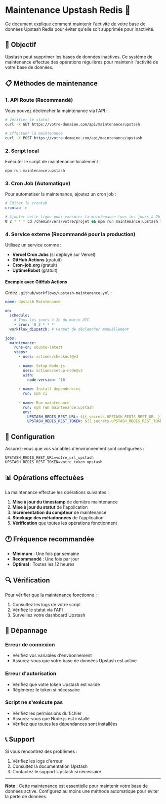 # Maintenance Upstash Redis 🚀

Ce document explique comment maintenir l'activité de votre base de données Upstash Redis pour éviter qu'elle soit supprimée pour inactivité.

## 🎯 Objectif

Upstash peut supprimer les bases de données inactives. Ce système de maintenance effectue des opérations régulières pour maintenir l'activité de votre base de données.

## 📋 Méthodes de maintenance

### 1. API Route (Recommandé)

Vous pouvez déclencher la maintenance via l'API :

```bash
# Vérifier le statut
curl -X GET https://votre-domaine.com/api/maintenance/upstash

# Effectuer la maintenance
curl -X POST https://votre-domaine.com/api/maintenance/upstash
```

### 2. Script local

Exécuter le script de maintenance localement :

```bash
npm run maintenance:upstash
```

### 3. Cron Job (Automatique)

Pour automatiser la maintenance, ajoutez un cron job :

```bash
# Éditer le crontab
crontab -e

# Ajouter cette ligne pour exécuter la maintenance tous les jours à 2h du matin
0 2 * * * cd /chemin/vers/votre/projet && npm run maintenance:upstash >> /var/log/upstash-maintenance.log 2>&1
```

### 4. Service externe (Recommandé pour la production)

Utilisez un service comme :
- **Vercel Cron Jobs** (si déployé sur Vercel)
- **GitHub Actions** (gratuit)
- **Cron-job.org** (gratuit)
- **UptimeRobot** (gratuit)

#### Exemple avec GitHub Actions

Créez `.github/workflows/upstash-maintenance.yml` :

```yaml
name: Upstash Maintenance

on:
  schedule:
    # Tous les jours à 2h du matin UTC
    - cron: '0 2 * * *'
  workflow_dispatch: # Permet de déclencher manuellement

jobs:
  maintenance:
    runs-on: ubuntu-latest
    steps:
      - uses: actions/checkout@v3
      
      - name: Setup Node.js
        uses: actions/setup-node@v3
        with:
          node-version: '18'
          
      - name: Install dependencies
        run: npm ci
        
      - name: Run maintenance
        run: npm run maintenance:upstash
        env:
          UPSTASH_REDIS_REST_URL: ${{ secrets.UPSTASH_REDIS_REST_URL }}
          UPSTASH_REDIS_REST_TOKEN: ${{ secrets.UPSTASH_REDIS_REST_TOKEN }}
```

## 🔧 Configuration

Assurez-vous que vos variables d'environnement sont configurées :

```env
UPSTASH_REDIS_REST_URL=votre_url_upstash
UPSTASH_REDIS_REST_TOKEN=votre_token_upstash
```

## 📊 Opérations effectuées

La maintenance effectue les opérations suivantes :

1. **Mise à jour du timestamp** de dernière maintenance
2. **Mise à jour du statut** de l'application
3. **Incrémentation du compteur** de maintenance
4. **Stockage des métadonnées** de l'application
5. **Vérification** que toutes les opérations fonctionnent

## 🕐 Fréquence recommandée

- **Minimum** : Une fois par semaine
- **Recommandé** : Une fois par jour
- **Optimal** : Toutes les 12 heures

## 🔍 Vérification

Pour vérifier que la maintenance fonctionne :

1. Consultez les logs de votre script
2. Vérifiez le statut via l'API
3. Surveillez votre dashboard Upstash

## 🚨 Dépannage

### Erreur de connexion
- Vérifiez vos variables d'environnement
- Assurez-vous que votre base de données Upstash est active

### Erreur d'autorisation
- Vérifiez que votre token Upstash est valide
- Régénérez le token si nécessaire

### Script ne s'exécute pas
- Vérifiez les permissions du fichier
- Assurez-vous que Node.js est installé
- Vérifiez que toutes les dépendances sont installées

## 📞 Support

Si vous rencontrez des problèmes :
1. Vérifiez les logs d'erreur
2. Consultez la documentation Upstash
3. Contactez le support Upstash si nécessaire

---

**Note** : Cette maintenance est essentielle pour maintenir votre base de données active. Configurez au moins une méthode automatique pour éviter la perte de données. 